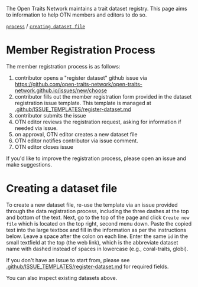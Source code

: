 The Open Traits Network maintains a trait dataset registry. This page aims to information to help OTN members and editors to do so.

[`process`](#dataset-registration-process) / [`creating dataset file`](#creating-a-dataset-file)


# Member Registration Process

The member registration process is as follows:

1. contributor opens a "register dataset" github issue via https://github.com/open-traits-network/open-traits-network.github.io/issues/new/choose
2. contributor fills out the member registration form provided in the dataset registration issue template. This template is managed at [.github/ISSUE_TEMPLATES/register-dataset.md](../../../tree/master/.github/ISSUE_TEMPLATE/register-dataset.md) 
3. contributor submits the issue
4. OTN editor reviews the registration request, asking for information if needed via issue.
5. on approval, OTN editor creates a new dataset file 
6. OTN editor notifies contributor via issue comment. 
7. OTN editor closes issue

If you'd like to improve the registration process, please open an issue and make suggestions. 

# Creating a dataset file

To create a new dataset file, re-use the template via an issue provided through the data registration process, including the three dashes at the top and bottom of the text. Next, go to the top of the page and click `Create new file` which is located on the top right, second menu down. Paste the copied text into the large textbox and fill in the information as per the instructions below. Leave a space after the colon on each line. Enter the same `id` in the small textfield at the top (the web link), which is the abbreviate dataset name with dashed instead of spaces in lowercase (e.g., coral-traits, globi).

If you don't have an issue to start from, please see [.github/ISSUE_TEMPLATES/register-dataset.md](../../../tree/master/.github/ISSUE_TEMPLATE/register-dataset.md) for required fields.

You can also inspect existing datasets above. 
